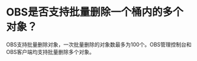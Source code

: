 # OBS是否支持批量删除一个桶内的多个对象？<a name="obs_faq_0020"></a>

OBS支持批量删除对象，一次批量删除的对象数最多为100个。OBS管理控制台和OBS客户端均支持批量删除多个对象。

